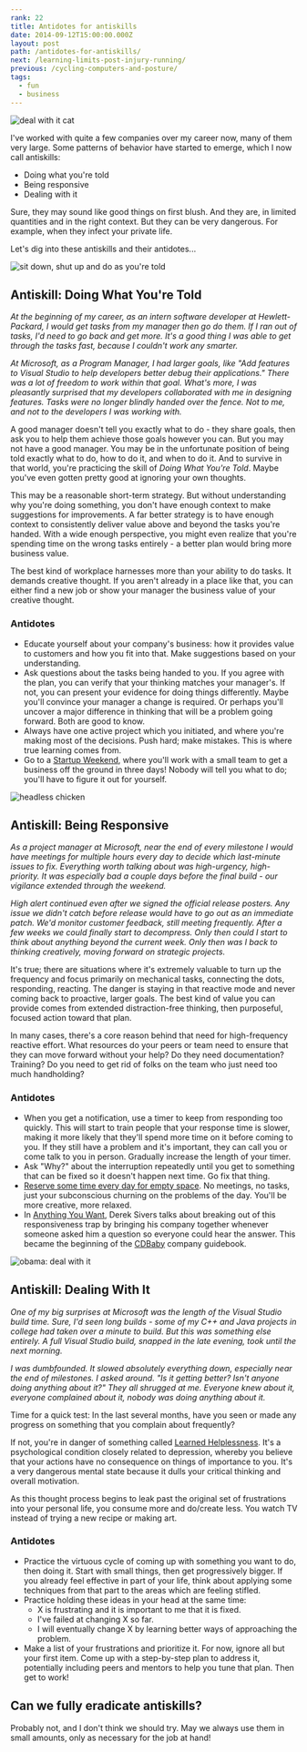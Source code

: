 ```yaml
---
rank: 22
title: Antidotes for antiskills
date: 2014-09-12T15:00:00.000Z
layout: post
path: /antidotes-for-antiskills/
next: /learning-limits-post-injury-running/
previous: /cycling-computers-and-posture/
tags:
  - fun
  - business
---
```


![deal with it cat](https://static.sinap.ps/blog/2014/Sep/deal_with_it_cat-1410405231949.jpg)

I've worked with quite a few companies over my career now, many of them very large. Some patterns of behavior have started to emerge, which I now call antiskills:

* Doing what you're told
* Being responsive
* Dealing with it

Sure, they may sound like good things on first blush. And they are, in limited quantities and in the right context. But they can be very dangerous. For example, when they infect your private life.

Let's dig into these antiskills and their antidotes...

<div class='fold'></div>

![sit down, shut up and do as you're told](https://static.sinap.ps/blog/2014/Sep/sit_down_shut_up_and_do_as_you_re_told-1410405365318.png)

## Antiskill: Doing What You're Told

_At the beginning of my career, as an intern software developer at Hewlett-Packard, I would get tasks from my manager then go do them. If I ran out of tasks, I'd need to go back and get more. It's a good thing I was able to get through the tasks fast, because I couldn't work any smarter._

_At Microsoft, as a Program Manager, I had larger goals, like "Add features to Visual Studio to help developers better debug their applications." There was a lot of freedom to work within that goal. What's more, I was pleasantly surprised that my developers collaborated with me in designing features. Tasks were no longer blindly handed over the fence. Not to me, and not to the developers I was working with._

A good manager doesn't tell you exactly what to do - they share goals, then ask you to help them achieve those goals however you can. But you may not have a good manager. You may be in the unfortunate position of being told exactly what to do, how to do it, and when to do it. And to survive in that world, you're practicing the skill of _Doing What You're Told_. Maybe you've even gotten pretty good at ignoring your own thoughts.

This may be a reasonable short-term strategy. But without understanding why you're doing something, you don't have enough context to make suggestions for improvements. A far better strategy is to have enough context to consistently deliver value above and beyond the tasks you're handed. With a wide enough perspective, you might even realize that you're spending time on the wrong tasks entirely - a better plan would bring more business value.

The best kind of workplace harnesses more than your ability to do tasks. It demands creative thought. If you aren't already in a place like that, you can either find a new job or show your manager the business value of your creative thought.

### Antidotes

* Educate yourself about your company's business: how it provides value to customers and how you fit into that. Make suggestions based on your understanding.
* Ask questions about the tasks being handed to you. If you agree with the plan, you can verify that your thinking matches your manager's. If not, you can present your evidence for doing things differently. Maybe you'll convince your manager a change is required. Or perhaps you'll uncover a major difference in thinking that will be a problem going forward. Both are good to know.
* Always have one active project which you initiated, and where you're making most of the decisions. Push hard; make mistakes. This is where true learning comes from.
* Go to a [Startup Weekend](http://startupweekend.org/), where you'll work with a small team to get a business off the ground in three days! Nobody will tell you what to do; you'll have to figure it out for yourself.

![headless chicken](https://static.sinap.ps/blog/2014/Sep/headless_chicken-1410405270942.jpg)

## Antiskill: Being Responsive

_As a project manager at Microsoft, near the end of every milestone I would have meetings for multiple hours every day to decide which last-minute issues to fix. Everything worth talking about was high-urgency, high-priority. It was especially bad a couple days before the final build - our vigilance extended through the weekend._

_High alert continued even after we signed the official release posters. Any issue we didn't catch before release would have to go out as an immediate patch. We'd monitor customer feedback, still meeting frequently. After a few weeks we could finally start to decompress. Only then could I start to think about anything beyond the current week. Only then was I back to thinking creatively, moving forward on strategic projects._

It's true; there are situations where it's extremely valuable to turn up the frequency and focus primarily on mechanical tasks, connecting the dots, responding, reacting. The danger is staying in that reactive mode and never coming back to proactive, larger goals. The best kind of value you can provide comes from extended distraction-free thinking, then purposeful, focused action toward that plan.

In many cases, there's a core reason behind that need for high-frequency reactive effort. What resources do your peers or team need to ensure that they can move forward without your help? Do they need documentation? Training? Do you need to get rid of folks on the team who just need too much handholding?

### Antidotes

* When you get a notification, use a timer to keep from responding too quickly. This will start to train people that your response time is slower, making it more likely that they'll spend more time on it before coming to you. If they still have a problem and it's important, they can call you or come talk to you in person. Gradually increase the length of your timer.
* Ask "Why?" about the interruption repeatedly until you get to something that can be fixed so it doesn't happen next time. Go fix that thing.
* [Reserve some time every day for empty space](http://www.elephantjournal.com/2008/09/dr-reggie-ray-busy-ness-is-laziness/). No meetings, no tasks, just your subconscious churning on the problems of the day. You'll be more creative, more relaxed.
* In [Anything You Want](http://www.amazon.com/Anything-You-Want-Derek-Sivers/dp/1936719118), Derek Sivers talks about breaking out of this responsiveness trap by bringing his company together whenever someone asked him a question so everyone could hear the answer. This became the beginning of the [CDBaby](http://www.cdbaby.com/) company guidebook.

![obama: deal with it](https://static.sinap.ps/blog/2014/Sep/deal_with_it_obama-1410405282195.jpg)

## Antiskill: Dealing With It

_One of my big surprises at Microsoft was the length of the Visual Studio build time. Sure, I'd seen long builds - some of my C++ and Java projects in college had taken over a minute to build. But this was something else entirely. A full Visual Studio build, snapped in the late evening, took until the next morning._

_I was dumbfounded. It slowed absolutely everything down, especially near the end of milestones. I asked around. "Is it getting better? Isn't anyone doing anything about it?" They all shrugged at me. Everyone knew about it, everyone complained about it, nobody was doing anything about it._

Time for a quick test: In the last several months, have you seen or made any progress on something that you complain about frequently?

If not, you're in danger of something called [Learned Helplessness](http://en.wikipedia.org/wiki/Learned_helplessness). It's a psychological condition closely related to depression, whereby you believe that your actions have no consequence on things of importance to you. It's a very dangerous mental state because it dulls your critical thinking and overall motivation.

As this thought process begins to leak past the original set of frustrations into your personal life, you consume more and do/create less. You watch TV instead of trying a new recipe or making art.

### Antidotes

* Practice the virtuous cycle of coming up with something you want to do, then doing it. Start with small things, then get progressively bigger. If you already feel effective in part of your life, think about applying some techniques from that part to the areas which are feeling stifled.
* Practice holding these ideas in your head at the same time:
  * X is frustrating and it is important to me that it is fixed.
  * I've failed at changing X so far.
  * I will eventually change X by learning better ways of approaching the problem.
* Make a list of your frustrations and prioritize it. For now, ignore all but your first item. Come up with a step-by-step plan to address it, potentially including peers and mentors to help you tune that plan. Then get to work!


## Can we fully eradicate antiskills?

Probably not, and I don't think we should try. May we always use them in small amounts, only as necessary for the job at hand!

